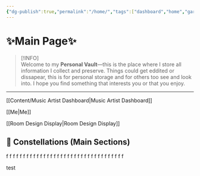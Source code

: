 ```yaml
---
{"dg-publish":true,"permalink":"/home/","tags":["dashboard","home","gardenEntry"],"noteIcon":"","created":"2025-08-28T23:54:20.501+02:00","updated":"2025-09-04T16:34:39.479+02:00"}
---
```


#  ✨Main Page✨

> [!INFO]  
> Welcome to my **Personal Vault**—this is the place where I store all information I collect and preserve. Things could get eddited or dissapear, this is for personal storage and for others too see and look into. I hope you find something that interests you or that you enjoy. 

---

[[Content/Music Artist Dashboard\|Music Artist Dashboard]]

[[Me\|Me]]

[[Room Design Display\|Room Design Display]]

## 🌟 Constellations (Main Sections)
f
f
f
f
f
f
f
f
f
f
f
f
f
f
f
f
f
f
f
f
f
f
f
f
f
f
f
f
f
f
f
f
f
f
f

test


